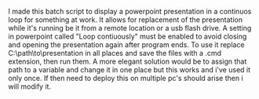 I made this batch script to display a powerpoint presentation in a continuos loop for something at work. It allows for replacement of the presentation while it's running be it from a remote location or a usb flash drive. A setting in powerpoint called "Loop contiuously" must be enabled to avoid closing and opening the presentation again after program ends.
To use it replace C:\path\to\presentation in all places and save the files with a .cmd extension, then run them. A more elegant solution would be to assign that path to a variable and change it in one place but this works and i've used it only once. If then need to deploy this on multiple pc's should arise then i will modify it. 
